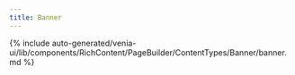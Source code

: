 ```yaml
---
title: Banner
---
```


<!--
The reference doc content is generated automatically from the source code.
To update this section, update the doc blocks in the source code
-->
{% include auto-generated/venia-ui/lib/components/RichContent/PageBuilder/ContentTypes/Banner/banner.md %}
